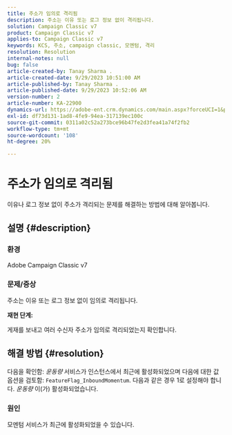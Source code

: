 ```yaml
---
title: 주소가 임의로 격리됨
description: 주소는 이유 또는 로그 정보 없이 격리됩니다.
solution: Campaign Classic v7
product: Campaign Classic v7
applies-to: Campaign Classic v7
keywords: KCS, 주소, campaign classic, 모멘텀, 격리
resolution: Resolution
internal-notes: null
bug: false
article-created-by: Tanay Sharma .
article-created-date: 9/29/2023 10:51:00 AM
article-published-by: Tanay Sharma .
article-published-date: 9/29/2023 10:52:06 AM
version-number: 2
article-number: KA-22900
dynamics-url: https://adobe-ent.crm.dynamics.com/main.aspx?forceUCI=1&pagetype=entityrecord&etn=knowledgearticle&id=4cd8bb0f-b65e-ee11-be6f-6045bd0065f9
exl-id: df73d131-1ad8-4fe9-94ea-317139ec100c
source-git-commit: 0311a02c52a273bce96b47fe2d3fea41a74f2fb2
workflow-type: tm+mt
source-wordcount: '108'
ht-degree: 20%

---
```


# 주소가 임의로 격리됨


이유나 로그 정보 없이 주소가 격리되는 문제를 해결하는 방법에 대해 알아봅니다.

## 설명 {#description}


### 환경

Adobe Campaign Classic v7



### 문제/증상

주소는 이유 또는 로그 정보 없이 임의로 격리됩니다.



<b>재현 단계:</b>

게재를 보내고 여러 수신자 주소가 임의로 격리되었는지 확인합니다.


## 해결 방법 {#resolution}


다음을 확인함: *운동량* 서비스가 인스턴스에서 최근에 활성화되었으며 다음에 대한 값 옵션을 검토함: `FeatureFlag_InboundMomentum`. 다음과 같은 경우 1로 설정해야 합니다. *운동량* 이(가) 활성화되었습니다.

### 원인

모멘텀 서비스가 최근에 활성화되었을 수 있습니다.
